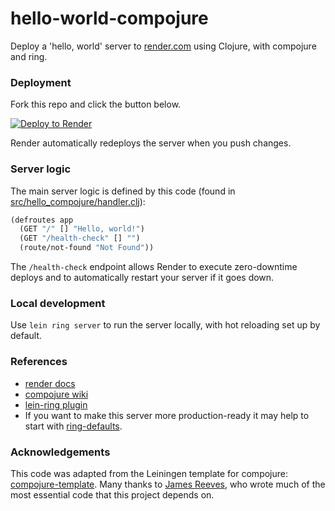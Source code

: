 # hello-world-compojure

Deploy a 'hello, world' server to [render.com](https://render.com) using
Clojure, with compojure and ring.

### Deployment

Fork this repo and click the button below.

[![Deploy to Render](https://render.com/images/deploy-to-render-button.svg)](https://render.com/deploy)

Render automatically redeploys the server when you push changes.

### Server logic

The main server logic is defined by this code (found in [src/hello_compojure/handler.clj](src/hello_compojure/handler.clj)):

```clojure
(defroutes app
  (GET "/" [] "Hello, world!")
  (GET "/health-check" [] "")
  (route/not-found "Not Found"))
```

The `/health-check` endpoint allows Render to execute zero-downtime deploys and
to automatically restart your server if it goes down.

### Local development 

Use `lein ring server` to run the server locally, with hot reloading set up by
default.

### References

- [render docs](https://render.com/docs)
- [compojure wiki](https://github.com/weavejester/compojure/wiki)
- [lein-ring plugin](https://github.com/weavejester/lein-ring)
- If you want to make this server more production-ready it may help to start with
  [ring-defaults](https://github.com/ring-clojure/ring-defaults).

### Acknowledgements

This code was adapted from the Leiningen template for compojure:
[compojure-template](https://github.com/weavejester/compojure-template). Many
thanks to [James Reeves](https://github.com/weavejester), who wrote much of the most 
essential code that this project depends on.
